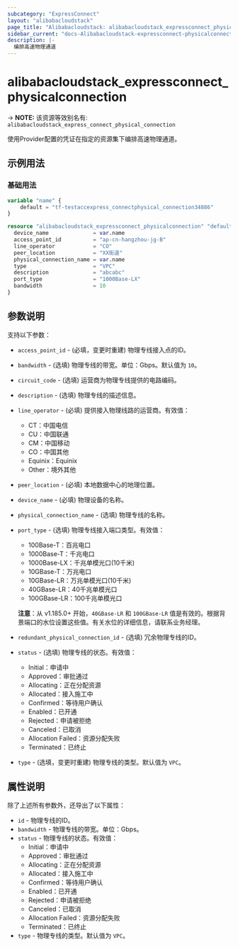 ```yaml
---
subcategory: "ExpressConnect"
layout: "alibabacloudstack"
page_title: "Alibabacloudstack: alibabacloudstack_expressconnect_physicalconnection"
sidebar_current: "docs-Alibabacloudstack-expressconnect-physicalconnection"
description: |- 
  编排高速物理通道
---
```


# alibabacloudstack_expressconnect_physicalconnection
-> **NOTE:** 该资源等效别名有: `alibabacloudstack_express_connect_physical_connection`

使用Provider配置的凭证在指定的资源集下编排高速物理通道。

## 示例用法

### 基础用法

```terraform
variable "name" {
    default = "tf-testaccexpress_connectphysical_connection34886"
}

resource "alibabacloudstack_expressconnect_physicalconnection" "default" {
  device_name              = var.name
  access_point_id          = "ap-cn-hangzhou-jg-B"
  line_operator            = "CO"
  peer_location            = "XX街道"
  physical_connection_name = var.name
  type                     = "VPC"
  description              = "abcabc"
  port_type                = "1000Base-LX"
  bandwidth                = 10
}
```

## 参数说明

支持以下参数：

* `access_point_id` - (必填，变更时重建) 物理专线接入点的ID。
* `bandwidth` - (选填) 物理专线的带宽。单位：Gbps。默认值为 `10`。
* `circuit_code` - (选填) 运营商为物理专线提供的电路编码。
* `description` - (选填) 物理专线的描述信息。
* `line_operator` - (必填) 提供接入物理线路的运营商。有效值：
  * CT：中国电信
  * CU：中国联通
  * CM：中国移动
  * CO：中国其他
  * Equinix：Equinix
  * Other：境外其他
* `peer_location` - (必填) 本地数据中心的地理位置。
* `device_name` - (必填) 物理设备的名称。
* `physical_connection_name` - (选填) 物理专线的名称。
* `port_type` - (选填) 物理专线接入端口类型。有效值：
  * 100Base-T：百兆电口
  * 1000Base-T：千兆电口
  * 1000Base-LX：千兆单模光口(10千米)
  * 10GBase-T：万兆电口
  * 10GBase-LR：万兆单模光口(10千米)
  * 40GBase-LR：40千兆单模光口
  * 100GBase-LR：100千兆单模光口
  
  **注意**：从 v1.185.0+ 开始，`40GBase-LR` 和 `100GBase-LR` 值是有效的。根据背景端口的水位设置这些值。有关水位的详细信息，请联系业务经理。
* `redundant_physical_connection_id` - (选填) 冗余物理专线的ID。
* `status` - (选填) 物理专线的状态。有效值：
  * Initial：申请中
  * Approved：审批通过
  * Allocating：正在分配资源
  * Allocated：接入施工中
  * Confirmed：等待用户确认
  * Enabled：已开通
  * Rejected：申请被拒绝
  * Canceled：已取消
  * Allocation Failed：资源分配失败
  * Terminated：已终止
* `type` - (选填，变更时重建) 物理专线的类型。默认值为 `VPC`。

## 属性说明

除了上述所有参数外，还导出了以下属性：

* `id` - 物理专线的ID。
* `bandwidth` - 物理专线的带宽。单位：Gbps。
* `status` - 物理专线的状态。有效值：
  * Initial：申请中
  * Approved：审批通过
  * Allocating：正在分配资源
  * Allocated：接入施工中
  * Confirmed：等待用户确认
  * Enabled：已开通
  * Rejected：申请被拒绝
  * Canceled：已取消
  * Allocation Failed：资源分配失败
  * Terminated：已终止
* `type` - 物理专线的类型。默认值为 `VPC`。